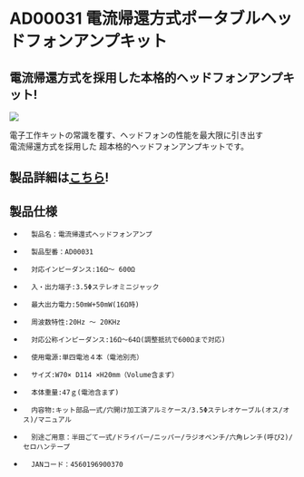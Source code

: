 # AD00031 電流帰還方式ポータブルヘッドフォンアンプキット

## 電流帰還方式を採用した本格的ヘッドフォンアンプキット!

![](https://bit-trade-one.co.jp/wp/wp-content/uploads/2014/04/17caf06119e422d93b3a257170056706.png)  

電子工作キットの常識を覆す、ヘッドフォンの性能を最大限に引き出す  
電流帰還方式を採用した 超本格的ヘッドフォンアンプキットです。  

## 製品詳細は[こちら](https://bit-trade-one.co.jp/product/assemblydisk/ad00031/)!

## 製品仕様

 -       製品名：電流帰還式ヘッドフォンアンプ
 -       製品型番：AD00031
 -       対応インピーダンス:16Ω～ 600Ω
 -       入・出力端子:3.5Φステレオミニジャック
 -       最大出力電力:50mW+50mW(16Ω時)
 -       周波数特性:20Hz ～ 20KHz
 -       対応公称インピーダンス:16Ω～64Ω(調整抵抗で600Ωまで対応)
 -       使用電源:単四電池４本（電池別売）
 -       サイズ:W70× D114 ×H20mm（Volume含まず）
 -       本体重量:47ｇ(電池含まず)
 -       内容物:キット部品一式/穴開け加工済アルミケース/3.5Φステレオケーブル(オス/オス)/マニュアル
 -       別途ご用意：半田ごて一式/ドライバー/ニッパー/ラジオペンチ/六角レンチ(呼び2)/セロハンテープ
 -       JANコード：4560196900370